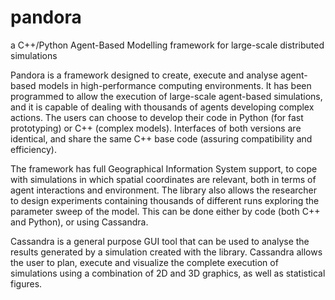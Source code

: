 pandora
=======
a C++/Python Agent-Based Modelling framework for large-scale distributed simulations

Pandora is a framework designed to create, execute and analyse agent-based models in high-performance computing environments. It has been programmed to allow the execution of large-scale agent-based simulations, and it is capable of dealing with thousands of agents developing complex actions. The users can choose to develop their code in Python (for fast prototyping) or C++ (complex models). Interfaces of both versions are identical, and share the same C++ base code (assuring compatibility and efficiency).

The framework has full Geographical Information System support, to cope with simulations in which spatial coordinates are relevant, both in terms of agent interactions and environment. The library also allows the researcher to design experiments containing thousands of different runs exploring the parameter sweep of the model. This can be done either by code (both C++ and Python), or using Cassandra.

Cassandra is a general purpose GUI tool that can be used to analyse the results generated by a simulation created with the library. Cassandra allows the user to plan, execute and visualize the complete execution of simulations using a combination of 2D and 3D graphics, as well as statistical figures.

